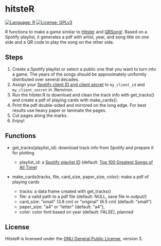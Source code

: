 # hitsteR

[![Language: R](https://img.shields.io/badge/Language-R-blue?logo=r)][r]
[![License: GPLv3](https://img.shields.io/badge/License-GPLv3-blue.svg)][gplv3]

R functions to make a game similar to [Hitster][hitster] and [QRSong!][qrsong]. Based on a Spotify playlist, it generates a pdf with artist, year, and song title on one side and a QR code to play the song on the other side.

## Steps

1. Create a Spotify playlist or select a public one that you want to turn into a game. The years of the songs should be approximately uniformly distributed over several decades. 
1. Assign your [Spotify client ID and client secret][spotify-dev] to `my_client_id` and `my_client_secret` in .Renviron. 
3. Run the hitster.R to download and clean the track info with get_tracks() and create a pdf of playing cards with make_cards().
4. Print the pdf double-sided and mirrored on the long edge. For best results use heavy paper or laminate the pages.
5. Cut pages along the marks.
6. Enjoy!

## Functions

- get_tracks(playlist_id): download track info from Spotify and prepare it for plotting 
  - playlist_id: a [Spotify playlist ID][playlist-id] (default: [Top 100 Greatest Songs of All Time](https://open.spotify.com/playlist/6i2Qd6OpeRBAzxfscNXeWp?si=b7546d23b6284203))

- make_cards(tracks, file, card_size, paper_size, color): make a pdf of playing cards
  - tracks: a data frame created with get_tracks()
  - file: a valid path to a pdf file (default: NULL, save file in output/)
  - card_size: "small" (3.8 cm) or "original" (6.5 cm) (default: "small")
  - paper_size: "a4" or "letter" (default: "a4"),
  - color: color font based on year (default: FALSE), planned

## License

HitsteR is licensed under the [GNU General Public License][gplv3], version 3.

[r]:       https://www.r-project.org/
[gplv3]:   https://www.gnu.org/licenses/gpl-3.0.html
[hitster]: https://boardgamegeek.com/boardgame/318243/hitster
[qrsong]:  https://www.qrsong.io/
[howplay]: https://hitstergame.com/en-us/how-to-play-premium/
[spotify-dev]: https://developer.spotify.com/my-applications/#!/applications
[playlist-id]: https://developer.spotify.com/documentation/web-api/concepts/spotify-uris-ids
